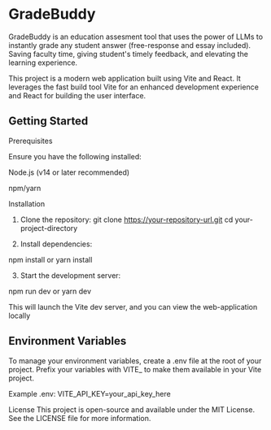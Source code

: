 # GradeBuddy


GradeBuddy is an education assesment tool that uses the power of LLMs to instantly grade any student answer (free-response and essay included). Saving faculty time, giving student's timely feedback, and elevating the learning experience.

This project is a modern web application built using Vite and React. It leverages the fast build tool Vite for an enhanced development experience and React for building the user interface.

## Getting Started

Prerequisites

Ensure you have the following installed:

Node.js (v14 or later recommended)

npm/yarn

Installation

1) Clone the repository:
git clone https://your-repository-url.git
cd your-project-directory

2) Install dependencies:
   
npm install
or
yarn install

3) Start the development server:
   
npm run dev
or
yarn dev

This will launch the Vite dev server, and you can view the web-application locally

## Environment Variables

To manage your environment variables, create a .env file at the root of your project. Prefix your variables with VITE_ to make them available in your Vite project.

Example .env:
VITE_API_KEY=your_api_key_here

License
This project is open-source and available under the MIT License. See the LICENSE file for more information.

